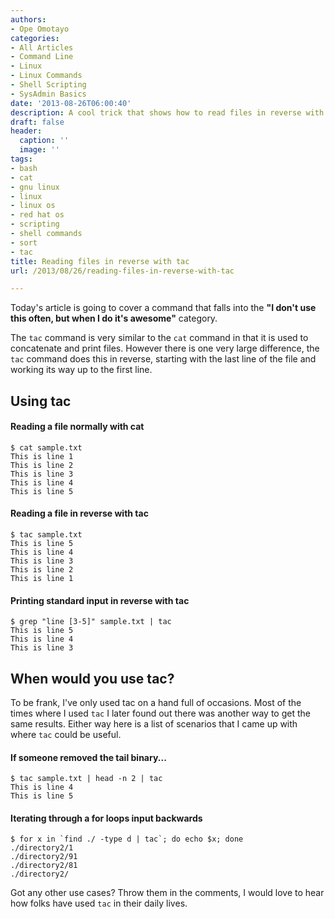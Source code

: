 ```yaml
---
authors:
- Ope Omotayo
categories:
- All Articles
- Command Line
- Linux
- Linux Commands
- Shell Scripting
- SysAdmin Basics
date: '2013-08-26T06:00:40'
description: A cool trick that shows how to read files in reverse with the tac command
draft: false
header:
  caption: ''
  image: ''
tags:
- bash
- cat
- gnu linux
- linux
- linux os
- red hat os
- scripting
- shell commands
- sort
- tac
title: Reading files in reverse with tac
url: /2013/08/26/reading-files-in-reverse-with-tac

---
```


Today's article is going to cover a command that falls into the **"I don't use this often, but when I do it's awesome"** category.

The `tac` command is very similar to the `cat` command in that it is used to concatenate and print files. However there is one very large difference, the `tac` command does this in reverse, starting with the last line of the file and working its way up to the first line.

## Using tac

#### Reading a file normally with cat

    $ cat sample.txt 
    This is line 1
    This is line 2
    This is line 3
    This is line 4
    This is line 5

#### Reading a file in reverse with tac

    $ tac sample.txt 
    This is line 5
    This is line 4
    This is line 3
    This is line 2
    This is line 1

#### Printing standard input in reverse with tac

    $ grep "line [3-5]" sample.txt | tac
    This is line 5
    This is line 4
    This is line 3

## When would you use tac?

To be frank, I've only used tac on a hand full of occasions. Most of the times where I used `tac` I later found out there was another way to get the same results. Either way here is a list of scenarios that I came up with where `tac` could be useful.

#### If someone removed the tail binary...

    $ tac sample.txt | head -n 2 | tac
    This is line 4
    This is line 5

#### Iterating through a for loops input backwards

    $ for x in `find ./ -type d | tac`; do echo $x; done
    ./directory2/1
    ./directory2/91
    ./directory2/81
    ./directory2/

Got any other use cases? Throw them in the comments, I would love to hear how folks have used `tac` in their daily lives.
